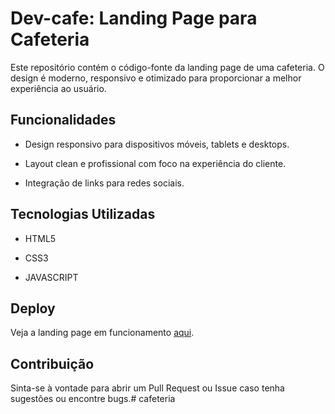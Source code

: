 # Dev-cafe: Landing Page para Cafeteria

Este repositório contém o código-fonte da landing page de uma cafeteria. O design é moderno, responsivo e otimizado para proporcionar a melhor experiência ao usuário.

## Funcionalidades

* Design responsivo para dispositivos móveis, tablets e desktops.

* Layout clean e profissional com foco na experiência do cliente.

* Integração de links para redes sociais.


## Tecnologias Utilizadas

* HTML5

* CSS3

* JAVASCRIPT

## Deploy

Veja a landing page em funcionamento [aqui](https://devysonsilva.github.io/Dev-cafe/).

## Contribuição

Sinta-se à vontade para abrir um Pull Request ou Issue caso tenha sugestões ou encontre bugs.# cafeteria
